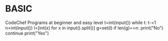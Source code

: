 # BASIC
CodeChef Programs at beginner and easy level
t=int(input())
while t:
    t-=1
    n=int(input())
    l=[int(x) for x in input().split()]
    g=set(l)
    if len(g)==n:
        print("No")
        continue
    print("Yes")
